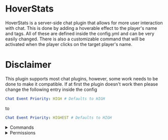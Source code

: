 # HoverStats
HoverStats is a server-side chat plugin that allows for more user interaction with chat. This is done by adding a hoverable effect to the player's name and tags. All of these are defined inside the config.yml and can be very easily changed. There is also a customizable command that will be activated when the player clicks on the target player's name.


# Disclaimer
This plugin supports most chat plugins, however, some work needs to be done to make it compatible. If at first the plugin doesn't work then please change the following entry inside the config
```yml
Chat Event Priority: HIGH # Defaults to HIGH
```
to 
```yml
Chat Event Priority: HIGHEST # Defaults to HIGH
```

<details>
<summary>Commands</summary>

| Command | Description |
| --- | --- |
| `hoverstats` | Shows the help message for the plugin |
| `hoverstats reload` | Reloads the plugin |
| `hoverstats version` | Shows the current version of the plugin and config file |
</details>

<details>
<summary>Permissions</summary>

<details>
<summary>Permission Nodes</summary>

| Pemission | Description |
| --- | --- |
| `hoverstats.help` | Shows the help message for the plugin (Given by Default) |
| `hoverstats.reload` | Gives the player the ability to reload the plugin |
| `hoverstats.version` | Shows the current version of the plugin and config file |
| `hoverstats.update` | Will show the player if there is an update when they join the server |
| `hoverstats.chat.view` | Makes it so that the player can view hoverable messages (can only be used when **"Chat Formatting.Require Permissions"** is set to true |
| `hoverstats.magic.*` | his will give the player access to all "magic" color codes |
| `hoverstats.colors.hex` | This will give the player access to all hex colors |
| `hoverstats.colors.*` | This will give the player access to all chat colors |
| `hoverstats.colors.[color-name]` | This will give the player access to a specific chat color in chat. This has to be the color name (ex. dark_aqua) |
| `hoverstats.join-formatting` | This will show the player the join format message specified in the config.yml (Given by Default) |
| `hoverstats.leave-formatting` | This will show the player the quit format message specified in the config.yml (Given by Default) |
</details>

<details>
<summary>Permission Packs</summary>

| Pemission | Description |
| --- | --- |
| `hoverstats.*` | Gives access to all of the permissions listed above |
| `hoverstats.admin` | Gives access to all of the permissions listed above |
</details>

</details>
